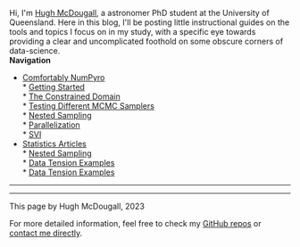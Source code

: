   
  
Hi, I'm [Hugh McDougall](hughmcdougall.github.io/), a astronomer PhD student at the University of Queensland. Here in this blog, I'll be posting little instructional guides on the tools and topics I focus on in my study, with a specific eye towards providing a clear and uncomplicated foothold on some obscure corners of data-science.  
**Navigation**  
* [Comfortably NumPyro](.\02_numpyro\./blog_numpyrohome.html)  
	  * [Getting Started](.\02_numpyro\01_gettingstarted\./page.html)  
	  * [The Constrained Domain](.\02_numpyro\02_constraineddomain\./page.html)  
	  * [Testing Different MCMC Samplers](.\02_numpyro\03_mcmcsamplers\./page.html)  
	  * [Nested Sampling](.\02_numpyro\04_nestedsampling\./page.html)  
	  * [Parallelization](.\02_numpyro\05_parallelizing\./page.html)  
	  * [SVI](.\02_numpyro\06_SVI\./page.html)  
* [Statistics Articles](.\03_stats\./page.html)  
	  * [Nested Sampling](.\03_stats\01_nestedsampling\./page.html)  
	  * [Data Tension Examples](.\03_stats\03_suspic02\./page.html)  
	  * [Data Tension Examples](.\03_stats\04_raffle\./page.html)  
  
---------  
  
  
  
  
---------  
  
This page by Hugh McDougall, 2023  
  
  
  
For more detailed information, feel free to check my [GitHub repos](https://github.com/HughMcDougall/) or [contact me directly](hughmcdougallemail@gmail.com).  
  
